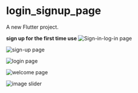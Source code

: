 # login_signup_page

A new Flutter project.

**sign up for the first time use**
![Sign-in-log-in page](image.png)

![sign-up page](image-1.png)

![login page](image-4.png)

![welcome page](image-2.png)

![image slider](image-3.png)

